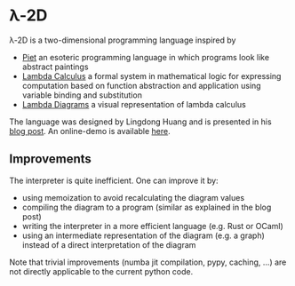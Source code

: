 # λ-2D

λ-2D is a two-dimensional programming language inspired by
- [Piet](https://www.dangermouse.net/esoteric/piet.html) an esoteric programming language in which programs look like abstract paintings
- [Lambda Calculus](https://en.wikipedia.org/wiki/Lambda_calculus) a formal system in mathematical logic for expressing computation based on function abstraction and application using variable binding and substitution
- [Lambda Diagrams](https://tromp.github.io/cl/diagrams.html) a visual representation of lambda calculus

The language was designed by Lingdong Huang and is presented in his [blog post](https://www.media.mit.edu/projects/2d-an-exploration-of-drawing-as-programming-language-featuring-ideas-from-lambda-calculus/overview/).
An online-demo is available [here](https://l-2d.glitch.me/).


## Improvements

The interpreter is quite inefficient.
One can improve it by:
- using memoization to avoid recalculating the diagram values
- compiling the diagram to a program (similar as explained in the blog post)
- writing the interpreter in a more efficient language (e.g. Rust or OCaml)
- using an intermediate representation of the diagram (e.g. a graph) instead of a direct interpretation of the diagram

Note that trivial improvements (numba jit compilation, pypy, caching, ...) are not directly applicable to the current python code.